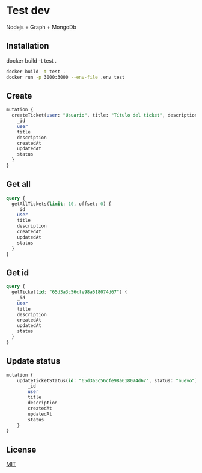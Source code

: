 # Test dev

Nodejs + Graph + MongoDb

## Installation

docker build -t test .

```bash
docker build -t test .
docker run -p 3000:3000 --env-file .env test
```

## Create

```sql
mutation {
  createTicket(user: "Usuario", title: "Título del ticket", description: "Descripción del ticket") {
    _id
    user
    title
    description
    createdAt
    updatedAt
    status
  }
}
```

## Get all

```sql
query {
  getAllTickets(limit: 10, offset: 0) {
    _id
    user
    title
    description
    createdAt
    updatedAt
    status
  }
}
```

## Get id

```sql
query {
  getTicket(id: "65d3a3c56cfe98a618074d67") {
    _id
    user
    title
    description
    createdAt
    updatedAt
    status
  }
}
```

## Update status

```sql
mutation {
    updateTicketStatus(id: "65d3a3c56cfe98a618074d67", status: "nuevo") {
        _id
        user
        title
        description
        createdAt
        updatedAt
        status
    }
}
```

## License

[MIT](https://choosealicense.com/licenses/mit/)
